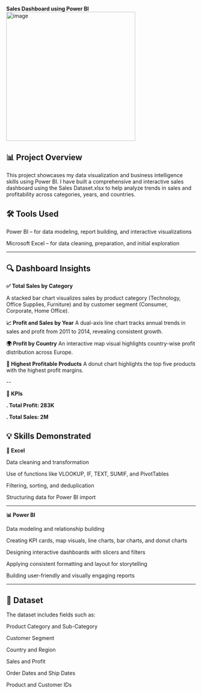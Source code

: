 **Sales Dashboard using Power BI**
<img width="343" alt="image" src="https://github.com/user-attachments/assets/b5dc67e9-f863-4d11-b03a-f72f68dd3f94" />

**📊 Project Overview**
--
This project showcases my data visualization and business intelligence skills using Power BI. I have built a comprehensive and interactive sales dashboard using the Sales Dataset.xlsx to help analyze trends in sales and profitability across categories, years, and countries.

**🛠️ Tools Used**
--
Power BI – for data modeling, report building, and interactive visualizations

Microsoft Excel – for data cleaning, preparation, and initial exploration

----

🔍 Dashboard Insights
--
**✅ Total Sales by Category**

A stacked bar chart visualizes sales by product category (Technology, Office Supplies, Furniture) and by customer segment (Consumer, Corporate, Home Office).

**📈 Profit and Sales by Year**
A dual-axis line chart tracks annual trends in sales and profit from 2011 to 2014, revealing consistent growth.

**🌍 Profit by Country**
An interactive map visual highlights country-wise profit distribution across Europe.

**🥇 Highest Profitable Products**
A donut chart highlights the top five products with the highest profit margins.

--

**📌 KPIs**

**. Total Profit: 283K**

**. Total Sales: 2M**

💡 Skills Demonstrated
--

**🔧 Excel**

Data cleaning and transformation

Use of functions like VLOOKUP, IF, TEXT, SUMIF, and PivotTables

Filtering, sorting, and deduplication

Structuring data for Power BI import

----

**📊 Power BI**

Data modeling and relationship building

Creating KPI cards, map visuals, line charts, bar charts, and donut charts

Designing interactive dashboards with slicers and filters

Applying consistent formatting and layout for storytelling

Building user-friendly and visually engaging reports

----

📁 Dataset
--
The dataset includes fields such as:

Product Category and Sub-Category

Customer Segment

Country and Region

Sales and Profit

Order Dates and Ship Dates

Product and Customer IDs

